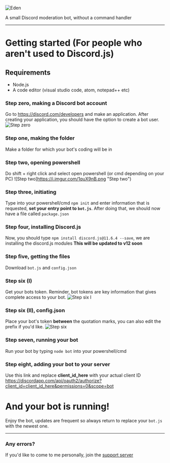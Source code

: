![Eden](https://i.imgur.com/DR9Kzh2.png "Eden")
 
 A small Discord moderation bot, without a command handler

---

# Getting started (For people who aren't used to Discord.js)


## Requirements
* Node.js
* A code editor (visual studio code, atom, notepad++ etc)

### Step zero, making a Discord bot account
Go to https://discord.com/developers and make an application. After creating your application, you should have the option to create a bot user.
![Step zero](https://i.imgur.com/TpOd97E.png "Step zero")

### Step one, making the folder
Make a folder for which your bot's coding will be in


### Step two, opening powershell
Do shift + right click and select open powershell (or cmd depending on your PC)
![Step two]https://i.imgur.com/1quX9nB.png "Step two")


### Step three, initiating
Type into your powershell/cmd `npm init` and enter information that is requested, **set your entry point to `bot.js`**. After doing that, we should now have a file called `package.json`


### Step four, installing Discord.js
Now, you should type `npm install discord.js@11.6.4 --save`, we are installing the discord.js modules **This will be updated to v12 soon**

### Step five, getting the files
Download `bot.js` and `config.json`

### Step six (I)
Get your bots token. Reminder, bot tokens are key information that gives complete access to your bot.
![Step six I](https://i.imgur.com/ytSLIi2.png "Step Six I")

### Step six (II), config.json
Place your bot's token **between** the quotation marks, you can also edit the prefix if you'd like.
![Step six](https://i.imgur.com/dy7OSYW.png "Step six")

### Step seven, running your bot
Run your bot by typing `node bot` into your powershell/cmd

### Step eight, adding your bot to your server
Use this link and replace **client_id_here** with your actual client ID
https://discordapp.com/api/oauth2/authorize?client_id=client_id_here&permissions=0&scope=bot
# And your bot is running!
Enjoy the bot, updates are frequent so always return to replace your `bot.js` with the newest one.

---

### Any errors?
If you'd like to come to me personally, join the [support server](https://discord.gg/t2nV9kBnch)
